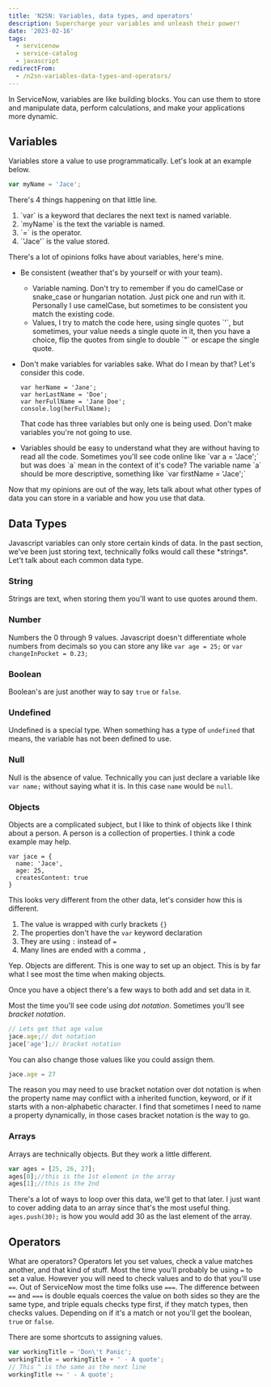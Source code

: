 ```yaml
---
title: 'N2SN: Variables, data types, and operators'
description: Supercharge your variables and unleash their power!
date: '2023-02-16'
tags:
  - servicenow
  - service-catalog
  - javascript
redirectFrom:
  - /n2sn-variables-data-types-and-operators/
---
```


In ServiceNow, variables are like building blocks. You can use them to store and manipulate data, perform calculations, and make your applications more dynamic.

## Variables

Variables store a value to use programmatically.  Let's look at an example below.

```js
var myName = 'Jace';
```

There's 4 things happening on that little line.

1. \`var\` is a keyword that declares the next text is named variable.
2. \`myName\` is the text the variable is named.
3. \`=\` is the operator.
4. \`'Jace'\` is the value stored.

There's a lot of opinions folks have about variables, here's mine.

* Be consistent (weather that's by yourself or with your team).  

  * Variable naming.  Don't try to remember if you do camelCase or snake_case or hungarian notation.  Just pick one and run with it.  Personally I use camelCase, but sometimes to be consistent you match the existing code. 
  * Values, I try to match the code here, using single quotes \`'\`, but sometimes, your value needs a single quote in it, then you have a choice, flip the quotes from single to double \`"\` or escape the single quote.
* Don't make variables for variables sake.  What do I mean by that? Let's consider this code.

  ```
  var herName = 'Jane';
  var herLastName = 'Doe';
  var herFullName = 'Jane Doe';
  console.log(herFullName);
  ```

  That code has three variables but only one is being used.  Don't make variables you're not going to use.
* Variables should be easy to understand what they are without having to read all the code.  Sometimes you'll see code online like \`var a = 'Jace';\` but was does \`a\` mean in the context of it's code? The variable name \`a\` should be more descriptive, something like \`var firstName = 'Jace';\`

Now that my opinions are out of the way, lets talk about what other types of data you can store in a variable and how you use that data.

## Data Types

Javascript variables can only store certain kinds of data.  In the past section, we've been just storing text, technically folks would call these \*strings\*.   Let't talk about each common data type.

### String

Strings are text, when storing them you'll want to use quotes around them.

### Number

Numbers the 0 through 9 values.  Javascript doesn't differentiate whole numbers from decimals so you can store any like `var age = 25;` or `var changeInPocket = 0.23;`

### Boolean

Boolean's are just another way to say `true` or `false`.  

### Undefined

Undefined is a special type.  When something has a type of `undefined` that means, the variable has not been defined to use.  

### Null

Null is the absence of value.  Technically you can just declare a variable like `var name;` without saying what it is.  In this case `name` would be `null`.

### Objects

Objects are a complicated subject, but I like to think of objects like I think about a person.  A person is a collection of properties.  I think a code example may help.

```
var jace = {
  name: 'Jace',
  age: 25,
  createsContent: true
}
```
This looks very different from the other data, let's consider how this is different.
1. The value is wrapped with curly brackets `{}`
2. The properties don't have the `var` keyword declaration
3. They are using `:` instead of `=`
4. Many lines are ended with a comma `,`

Yep.  Objects are different.  This is one way to set up an object.  This is by far what I see most the time when making objects.  

Once you have a object there's a few ways to both add and set data in it.

Most the time you'll see code using *dot notation*.  Sometimes you'll see *bracket notation*.

```js
// Lets get that age value
jace.age;// dot notation
jace['age'];// bracket notation
```
You can also change those values like you could assign them.

```js
jace.age = 27
```

The reason you may need to use bracket notation over dot notation is when the property name may conflict with a inherited function, keyword, or if it starts with a non-alphabetic character.  I find that sometimes I need to name a property dynamically, in those cases bracket notation is the way to go.

### Arrays

Arrays are technically objects.  But they work a little different.

```js
var ages = [25, 26, 27];
ages[0];//this is the 1st element in the array
ages[1];//this is the 2nd
```

There's a lot of ways to loop over this data, we'll get to that later.  I just want to cover adding data to an array since that's the most useful thing.
`ages.push(30);` is how you would add 30 as the last element of the array.

## Operators

What are operators?  Operators let you set values, check a value matches another, and that kind of stuff.  Most the time you'll probably be using `=` to set a value.  However you will need to check values and to do that you'll use `==`.  Out of ServiceNow most the time folks use `===`.  The difference between `==` and `===` is double equals coerces the value on both sides so they are the same type, and triple equals checks type first, if they match types, then checks values.  Depending on if it's a match or not you'll get the boolean, `true` or `false`.

There are some shortcuts to assigning values.

```js
var workingTitle = 'Don\'t Panic';
workingTitle = workingTitle + ' - A quote';
// This ^ is the same as the next line
workingTitle += ' - A quote';
```